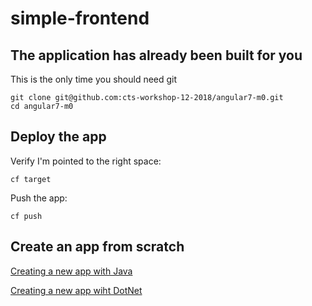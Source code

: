 # simple-frontend

## The application has already been built for you

This is the only time you should need git

```
git clone git@github.com:cts-workshop-12-2018/angular7-m0.git
cd angular7-m0
```

## Deploy the app

Verify I'm pointed to the right space:
```
cf target
```

Push the app:
```
cf push
```

## Create an app from scratch

[Creating a new app with Java](https://github.com/cts-workshop-12-2018/spring-employee-service-m1) 

[Creating a new app wiht DotNet](https://github.com/cts-workshop-12-2018/dotnet-employee-service-m1)